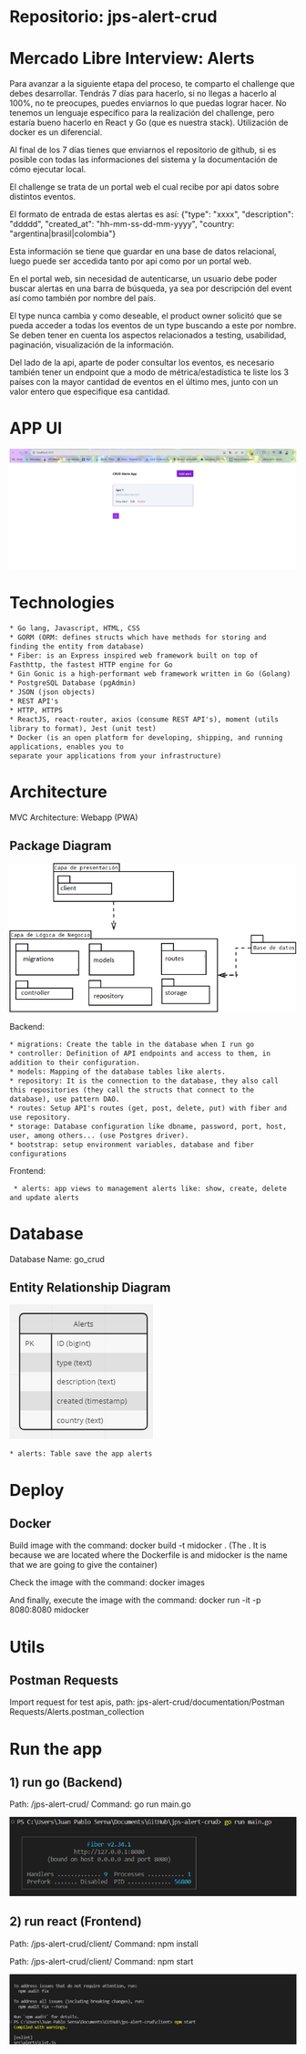 # Repositorio: jps-alert-crud

# Mercado Libre Interview: Alerts
Para avanzar a la siguiente etapa del proceso, te comparto el challenge que debes desarrollar. Tendrás 7 días para hacerlo, si no llegas a hacerlo al 100%, no te preocupes, puedes enviarnos lo que puedas lograr hacer.
No tenemos un lenguaje específico para la realización del challenge, pero estaría bueno hacerlo en React y Go (que es nuestra stack). Utilización de docker es un diferencial.

Al final de los 7 días tienes que enviarnos el repositorio de github, si es posible con todas las informaciones del sistema y la documentación de cómo ejecutar local.

El challenge se trata de un portal web el cual recibe por api datos sobre distintos eventos.

El formato de entrada de estas alertas es así: {"type": "xxxx", "description": "ddddd", "created_at": "hh-mm-ss-dd-mm-yyyy", "country: "argentina|brasil|colombia"}

Esta información se tiene que guardar en una base de datos relacional, luego puede ser accedida tanto por api como por un portal web.

En el portal web, sin necesidad de autenticarse, un usuario debe poder buscar alertas en una barra de búsqueda, ya sea por descripción del event así como también por nombre del país.

El type nunca cambia y como deseable, el product owner solicitó que se pueda acceder a todas los eventos de un type buscando a este por nombre. Se deben tener en cuenta los aspectos relacionados a testing, usabilidad, paginación, visualización de la información.

Del lado de la api, aparte de poder consultar los eventos, es necesario también tener un endpoint que a modo de métrica/estadística te liste los 3 países con la mayor cantidad de eventos en el último mes, junto con un valor entero que especifique esa cantidad.

# APP UI

![alt text](./documentation/appui.png?raw=true "App UI")

# Technologies
    * Go lang, Javascript, HTML, CSS
    * GORM (ORM: defines structs which have methods for storing and finding the entity from database)
    * Fiber: is an Express inspired web framework built on top of Fasthttp, the fastest HTTP engine for Go
    * Gin Gonic is a high-performant web framework written in Go (Golang)
    * PostgreSQL Database (pgAdmin)
    * JSON (json objects)
    * REST API's
    * HTTP, HTTPS
    * ReactJS, react-router, axios (consume REST API's), moment (utils library to format), Jest (unit test)
    * Docker (is an open platform for developing, shipping, and running applications, enables you to 
    separate your applications from your infrastructure)
    

# Architecture

  MVC Architecture: Webapp (PWA)

   ## Package Diagram
  ![alt text](./documentation/PackageDiagram.png?raw=true "Package Diagram")
  
  Backend:

    * migrations: Create the table in the database when I run go
    * controller: Definition of API endpoints and access to them, in addition to their configuration.
    * models: Mapping of the database tables like alerts.
    * repository: It is the connection to the database, they also call this repositories (they call the structs that connect to the database), use pattern DAO.
    * routes: Setup API's routes (get, post, delete, put) with fiber and use repository.
    * storage: Database configuration like dbname, password, port, host, user, among others... (use Postgres driver).
    * bootstrap: setup environment variables, database and fiber configurations

  Frontend:

     * alerts: app views to management alerts like: show, create, delete and update alerts

# Database

  Database Name: go_crud

  ## Entity Relationship Diagram
  ![alt text](./documentation/EntityRelationshipDiagramCore.PNG?raw=true "Entity Relationship Diagram Core")

    * alerts: Table save the app alerts

# Deploy
## Docker
Build image with the command:
docker build -t midocker .
(The . It is because we are located where the Dockerfile is and midocker 
is the name that we are going to give the container)

Check the image with the command:
docker images

And finally, execute the image with the command:
docker run -it -p 8080:8080 midocker

# Utils
## Postman Requests
Import request for test apis, path: jps-alert-crud/documentation/Postman Requests/Alerts.postman_collection


# Run the app
## 1) run go (Backend)
Path: /jps-alert-crud/ 
Command: go run main.go

![alt text](./documentation/gorunning.png?raw=true "Go Command Running")

## 2) run react (Frontend)
Path: /jps-alert-crud/client/
Command: npm install

Path: /jps-alert-crud/client/
Command: npm start

![alt text](./documentation/reactrunning.png?raw=true "React Command Running")
